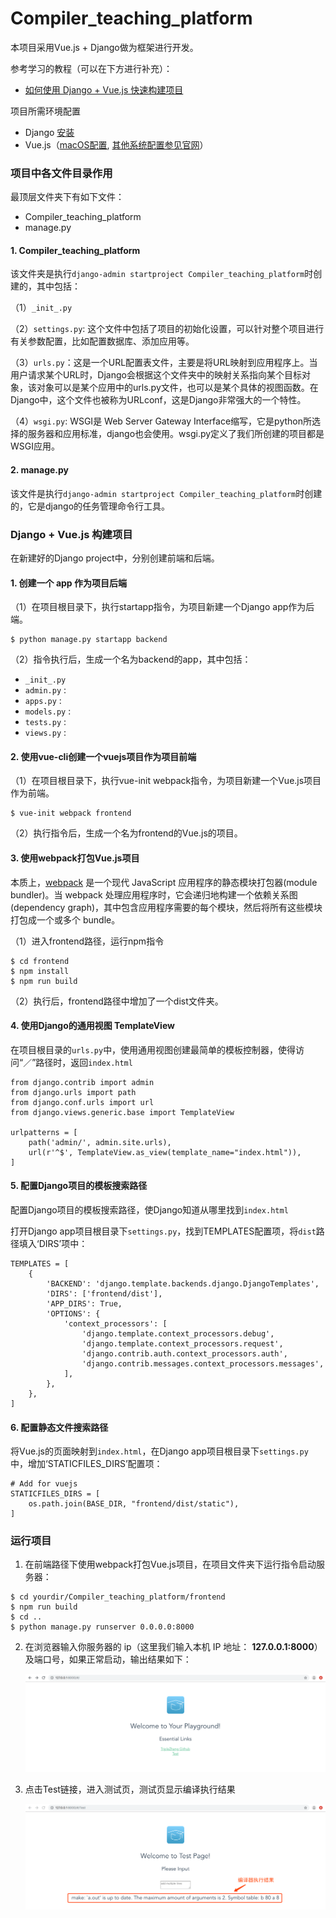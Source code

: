 # Compiler_teaching_platform
本项目采用Vue.js + Django做为框架进行开发。

参考学习的教程（可以在下方进行补充）：

- [如何使用 Django + Vue.js 快速构建项目](https://zhuanlan.zhihu.com/p/25080236)

项目所需环境配置

- Django [安装](https://www.runoob.com/django/django-install.html)
- Vue.js（[macOS配置](https://blog.csdn.net/ytangdigl/article/details/75095787), [其他系统配置参见官网](https://cli.vuejs.org/zh/)）

### 项目中各文件目录作用

最顶层文件夹下有如下文件：

- Compiler_teaching_platform
- manage.py

#### 1. Compiler_teaching_platform

该文件夹是执行`django-admin startproject Compiler_teaching_platform`时创建的，其中包括：

（1）`_init_.py`

（2）`settings.py`: 这个文件中包括了项目的初始化设置，可以针对整个项目进行有关参数配置，比如配置数据库、添加应用等。

（3）`urls.py`：这是一个URL配置表文件，主要是将URL映射到应用程序上。当用户请求某个URL时，Django会根据这个文件夹中的映射关系指向某个目标对象，该对象可以是某个应用中的urls.py文件，也可以是某个具体的视图函数。在Django中，这个文件也被称为URLconf，这是Django非常强大的一个特性。

（4）`wsgi.py`: WSGI是 Web Server Gateway Interface缩写，它是python所选择的服务器和应用标准，django也会使用。wsgi.py定义了我们所创建的项目都是WSGI应用。

#### 2. manage.py

该文件是执行`django-admin startproject Compiler_teaching_platform`时创建的，它是django的任务管理命令行工具。

### Django + Vue.js 构建项目

在新建好的Django project中，分别创建前端和后端。

#### 1. 创建一个 app 作为项目后端

（1）在项目根目录下，执行startapp指令，为项目新建一个Django app作为后端。

```
$ python manage.py startapp backend
```

（2）指令执行后，生成一个名为backend的app，其中包括：

- `_init_.py`
- `admin.py` :
- `apps.py` :
- `models.py` :
- `tests.py` :
- `views.py` :

#### 2. 使用vue-cli创建一个vuejs项目作为项目前端

（1）在项目根目录下，执行vue-init webpack指令，为项目新建一个Vue.js项目作为前端。

```
$ vue-init webpack frontend
```

（2）执行指令后，生成一个名为frontend的Vue.js的项目。

#### 3. 使用webpack打包Vue.js项目

本质上，[webpack](https://www.webpackjs.com/concepts/) 是一个现代 JavaScript 应用程序的静态模块打包器(module bundler)。当 webpack 处理应用程序时，它会递归地构建一个依赖关系图(dependency graph)，其中包含应用程序需要的每个模块，然后将所有这些模块打包成一个或多个 bundle。

（1）进入frontend路径，运行npm指令

```
$ cd frontend
$ npm install
$ npm run build
```

（2）执行后，frontend路径中增加了一个dist文件夹。

#### 4. 使用Django的通用视图 TemplateView

在项目根目录的`urls.py`中，使用通用视图创建最简单的模板控制器，使得访问“／”路径时，返回`index.html`

```
from django.contrib import admin
from django.urls import path
from django.conf.urls import url
from django.views.generic.base import TemplateView

urlpatterns = [
    path('admin/', admin.site.urls),
    url(r'^$', TemplateView.as_view(template_name="index.html")),
]
```

#### 5. 配置Django项目的模板搜索路径

配置Django项目的模板搜索路径，使Django知道从哪里找到`index.html`

打开Django app项目根目录下`settings.py`，找到TEMPLATES配置项，将`dist`路径填入‘DIRS’项中：

```
TEMPLATES = [
    {
        'BACKEND': 'django.template.backends.django.DjangoTemplates',
        'DIRS': ['frontend/dist'],
        'APP_DIRS': True,
        'OPTIONS': {
            'context_processors': [
                'django.template.context_processors.debug',
                'django.template.context_processors.request',
                'django.contrib.auth.context_processors.auth',
                'django.contrib.messages.context_processors.messages',
            ],
        },
    },
]
```

#### 6. 配置静态文件搜索路径

将Vue.js的页面映射到`index.html`，在Django app项目根目录下`settings.py`中，增加‘STATICFILES_DIRS’配置项：

```
# Add for vuejs
STATICFILES_DIRS = [
    os.path.join(BASE_DIR, "frontend/dist/static"),
]
```

### 运行项目

1. 在前端路径下使用webpack打包Vue.js项目，在项目文件夹下运行指令启动服务器：

```
$ cd yourdir/Compiler_teaching_platform/frontend
$ npm run build
$ cd ..
$ python manage.py runserver 0.0.0.0:8000
```

2. 在浏览器输入你服务器的 ip（这里我们输入本机 IP 地址： **127.0.0.1:8000**） 及端口号，如果正常启动，输出结果如下：

   ![launch](./img/homepage.png)

3. 点击Test链接，进入测试页，测试页显示编译执行结果

   ![launch](./img/test.png)